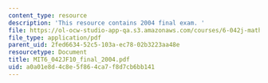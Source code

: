 ```yaml
---
content_type: resource
description: 'This resource contains 2004 final exam. '
file: https://ol-ocw-studio-app-qa.s3.amazonaws.com/courses/6-042j-mathematics-for-computer-science-fall-2010/a0a01e8d4c8e5f864ca7f8d7cb6bb141_MIT6_042JF10_final_2004.pdf
file_type: application/pdf
parent_uid: 2fed6634-52c5-103a-ec78-02b3223aa48e
resourcetype: Document
title: MIT6_042JF10_final_2004.pdf
uid: a0a01e8d-4c8e-5f86-4ca7-f8d7cb6bb141
---
```

